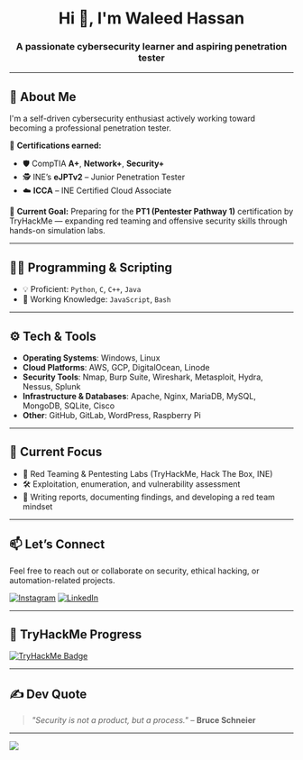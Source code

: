 <h1 align="center">Hi 👋, I'm Waleed Hassan</h1>
<h3 align="center">A passionate cybersecurity learner and aspiring penetration tester</h3>

---

## 💫 About Me

I'm a self-driven cybersecurity enthusiast actively working toward becoming a professional penetration tester.

🔐 **Certifications earned:**
- 🛡️ CompTIA **A+**, **Network+**, **Security+**
- 🕵️ INE’s **eJPTv2** – Junior Penetration Tester
- ☁️ **ICCA** – INE Certified Cloud Associate

🎯 **Current Goal:** Preparing for the **PT1 (Pentester Pathway 1)** certification by TryHackMe — expanding red teaming and offensive security skills through hands-on simulation labs.

---

## 👨‍💻 Programming & Scripting

- 💡 Proficient: `Python`, `C`, `C++`, `Java`  
- 🌱 Working Knowledge: `JavaScript`, `Bash`

---

## ⚙️ Tech & Tools

- **Operating Systems**: Windows, Linux  
- **Cloud Platforms**: AWS, GCP, DigitalOcean, Linode  
- **Security Tools**: Nmap, Burp Suite, Wireshark, Metasploit, Hydra, Nessus, Splunk  
- **Infrastructure & Databases**: Apache, Nginx, MariaDB, MySQL, MongoDB, SQLite, Cisco  
- **Other**: GitHub, GitLab, WordPress, Raspberry Pi

---

## 🚀 Current Focus

- 🧠 Red Teaming & Pentesting Labs (TryHackMe, Hack The Box, INE)  
- 🛠️ Exploitation, enumeration, and vulnerability assessment  
- 📝 Writing reports, documenting findings, and developing a red team mindset

---

## 📫 Let’s Connect

Feel free to reach out or collaborate on security, ethical hacking, or automation-related projects.

[![Instagram](https://img.shields.io/badge/Instagram-%23E4405F.svg?style=flat&logo=Instagram&logoColor=white)](https://instagram.com/waleedhassan569)
[![LinkedIn](https://img.shields.io/badge/LinkedIn-%230077B5.svg?style=flat&logo=linkedin&logoColor=white)](https://linkedin.com/in/waleedhassan569)


---

## 🧪 TryHackMe Progress
[<img src="https://tryhackme-badges.s3.amazonaws.com/waleedhassan569.png" alt="TryHackMe Badge" />](https://tryhackme.com/p/waleedhassan569)

---

## ✍️ Dev Quote
> _"Security is not a product, but a process."_ – **Bruce Schneier**

---

[![](https://visitcount.itsvg.in/api?id=waleed-hassan569&label=Profile%20Views&icon=0&pretty=true)](https://visitcount.itsvg.in)



